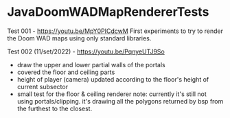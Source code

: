 # JavaDoomWADMapRendererTests

Test 001 - https://youtu.be/MpY0PICdcwM
First experiments to try to render the Doom WAD maps using only standard libraries. 

Test 002 (11/set/2022) - https://youtu.be/PqnyeUTJ9So
- draw the upper and lower partial walls of the portals
- covered the floor and ceiling parts
- height of player (camera) updated according to the floor's height of current subsector
- small test for the floor & ceiling renderer
note: currently it's still not using portals/clipping. it's drawing all the polygons returned by bsp from the furthest to the closest.

